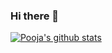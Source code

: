 ### Hi there 👋
[![Pooja's github stats](https://github-readme-stats.vercel.app/api?username=pooja-kabra&count_private=true&show_icons=true&theme=radical&hide_rank=false)](https://github.com/pooja-kabra/github-readme-stats)
<!--
**pooja-kabra/pooja-kabra** is a ✨ _special_ ✨ repository because its `README.md` (this file) appears on your GitHub profile.

Here are some ideas to get you started:

- 🔭 I’m currently working on ...
- 🌱 I’m currently learning ...
- 👯 I’m looking to collaborate on ...
- 🤔 I’m looking for help with ...
- 💬 Ask me about ...
- 📫 How to reach me: ...
- 😄 Pronouns: ...
- ⚡ Fun fact: ...


-->
